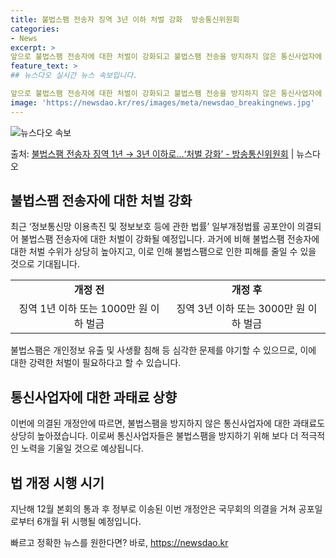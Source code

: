 ```yaml
---
title: 불법스팸 전송자 징역 3년 이하 처벌 강화  방송통신위원회
categories:
- News
excerpt: >
앞으로 불법스팸 전송자에 대한 처벌이 강화되고 불법스팸 전송을 방지하지 않은 통신사업자에 대한 과태료도 상향…
feature_text: >
## 뉴스다오 실시간 뉴스 속보입니다.

앞으로 불법스팸 전송자에 대한 처벌이 강화되고 불법스팸 전송을 방지하지 않은 통신사업자에 대한 과태료도 상향…
image: 'https://newsdao.kr/res/images/meta/newsdao_breakingnews.jpg'
---
```


![뉴스다오 속보](https://newsdao.kr/res/images/meta/newsdao_breakingnews.jpg)

<p>출처: <a href="https://newsdao.kr/3013" rel="dofollow">불법스팸 전송자 징역 1년 → 3년 이하로…‘처벌 강화’ - 방송통신위원회</a> | 뉴스다오</p>

<h2 data-ke-size="size26">불법스팸 전송자에 대한 처벌 강화</h2>
<p data-ke-size="size16">최근 ‘정보통신망 이용촉진 및 정보보호 등에 관한 법률’ 일부개정법률 공포안이 의결되어 불법스팸 전송자에 대한 처벌이 강화될 예정입니다. 과거에 비해 불법스팸 전송자에 대한 처벌 수위가 상당히 높아지고, 이로 인해 불법스팸으로 인한 피해를 줄일 수 있을 것으로 기대됩니다.</p>

<table>
  <tr>
    <td style="text-align: center; height: 17px;"><b>개정 전</b></td>
    <td style="text-align: center; height: 17px;"><b>개정 후</b></td>
  </tr>
  <tr>
    <td style="text-align: center; height: 17px;">징역 1년 이하 또는 1000만 원 이하 벌금</td>
    <td style="text-align: center; height: 17px;">징역 3년 이하 또는 3000만 원 이하 벌금</td>
  </tr>
</table>
<p data-ke-size="size16">불법스팸은 개인정보 유출 및 사생활 침해 등 심각한 문제를 야기할 수 있으므로, 이에 대한 강력한 처벌이 필요하다고 할 수 있습니다.</p>

<h2 data-ke-size="size26">통신사업자에 대한 과태료 상향</h2>
<p data-ke-size="size16">이번에 의결된 개정안에 따르면, 불법스팸을 방지하지 않은 통신사업자에 대한 과태료도 상당히 높아졌습니다. 이로써 통신사업자들은 불법스팸을 방지하기 위해 보다 더 적극적인 노력을 기울일 것으로 예상됩니다. </p>

<h2 data-ke-size="size26">법 개정 시행 시기</h2>
<p data-ke-size="size16">지난해 12월 본회의 통과 후 정부로 이송된 이번 개정안은 국무회의 의결을 거쳐 공포일로부터 6개월 뒤 시행될 예정입니다.</p>
 

빠르고 정확한 뉴스를 원한다면? 바로, <a href="https://newsdao.kr" rel="dofollow">https://newsdao.kr</a>


    
